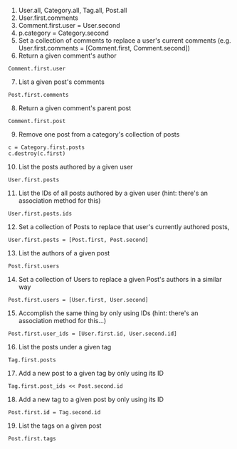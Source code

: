 1. User.all, Category.all, Tag.all, Post.all
2. User.first.comments
3. Comment.first.user = User.second
4. p.category = Category.second
5. Set a collection of comments to replace a user's current comments (e.g. User.first.comments = [Comment.first, Comment.second])
6. Return a given comment's author

```
Comment.first.user
```

7. List a given post's comments

```
Post.first.comments
```

8. Return a given comment's parent post

```
Comment.first.post
```

9. Remove one post from a category's collection of posts

```
c = Category.first.posts
c.destroy(c.first)
```

10. List the posts authored by a given user

```
User.first.posts
```

11. List the IDs of all posts authored by a given user (hint: there's an association method for this)

```
User.first.posts.ids
```

12. Set a collection of Posts to replace that user's currently authored posts,
```
User.first.posts = [Post.first, Post.second]
```

13. List the authors of a given post

```
Post.first.users
```

14. Set a collection of Users to replace a given Post's authors in a similar way

```
Post.first.users = [User.first, User.second]
```

15. Accomplish the same thing by only using IDs (hint: there's an association method for this...)

```
Post.first.user_ids = [User.first.id, User.second.id]
```

16. List the posts under a given tag

```
Tag.first.posts
```

17. Add a new post to a given tag by only using its ID

```
Tag.first.post_ids << Post.second.id
```

18. Add a new tag to a given post by only using its ID

```
Post.first.id = Tag.second.id
```

19. List the tags on a given post

```
Post.first.tags
```
